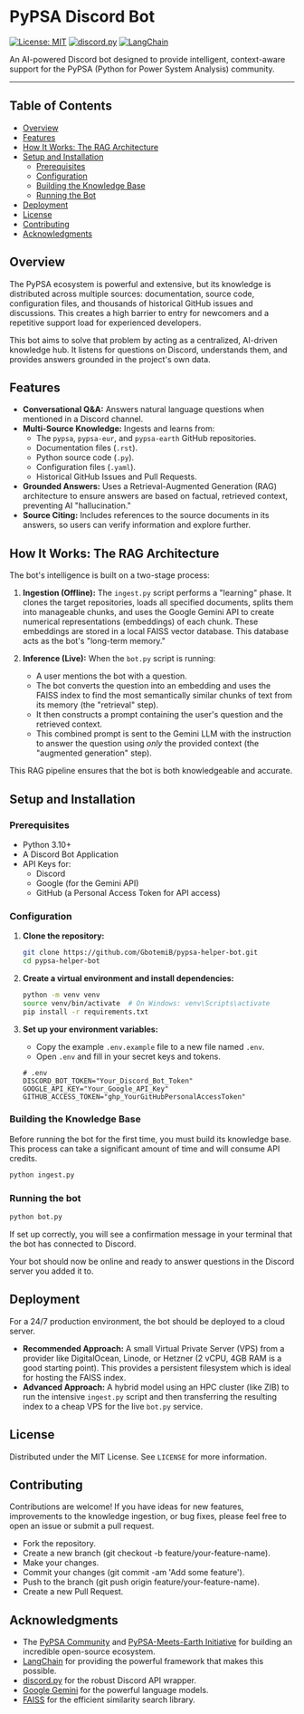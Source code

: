# PyPSA Discord Bot

[![License: MIT](https://img.shields.io/badge/License-MIT-yellow.svg)](https://opensource.org/licenses/MIT)
[![discord.py](https://img.shields.io/badge/discord-py-blue.svg)](https://github.com/Rapptz/discord.py)
[![LangChain](https://img.shields.io/badge/LangChain-b541d4.svg)](https://www.langchain.com/)

An AI-powered Discord bot designed to provide intelligent, context-aware support for the PyPSA (Python for Power System Analysis) community.


---

## Table of Contents

- [Overview](#overview)
- [Features](#features)
- [How It Works: The RAG Architecture](#how-it-works-the-rag-architecture)
- [Setup and Installation](#setup-and-installation)
  - [Prerequisites](#prerequisites)
  - [Configuration](#configuration)
  - [Building the Knowledge Base](#building-the-knowledge-base)
  - [Running the Bot](#running-the-bot)
- [Deployment](#deployment)
- [License](#license)
- [Contributing](#contributing)
- [Acknowledgments](#acknowledgments)

## Overview

The PyPSA ecosystem is powerful and extensive, but its knowledge is distributed across multiple sources: documentation, source code, configuration files, and thousands of historical GitHub issues and discussions. This creates a high barrier to entry for newcomers and a repetitive support load for experienced developers.

This bot aims to solve that problem by acting as a centralized, AI-driven knowledge hub. It listens for questions on Discord, understands them, and provides answers grounded in the project's own data.

## Features

- **Conversational Q&A:** Answers natural language questions when mentioned in a Discord channel.
- **Multi-Source Knowledge:** Ingests and learns from:
  - The `pypsa`, `pypsa-eur`, and `pypsa-earth` GitHub repositories.
  - Documentation files (`.rst`).
  - Python source code (`.py`).
  - Configuration files (`.yaml`).
  - Historical GitHub Issues and Pull Requests.
- **Grounded Answers:** Uses a Retrieval-Augmented Generation (RAG) architecture to ensure answers are based on factual, retrieved context, preventing AI "hallucination."
- **Source Citing:** Includes references to the source documents in its answers, so users can verify information and explore further.

## How It Works: The RAG Architecture

The bot's intelligence is built on a two-stage process:

1.  **Ingestion (Offline):** The `ingest.py` script performs a "learning" phase. It clones the target repositories, loads all specified documents, splits them into manageable chunks, and uses the Google Gemini API to create numerical representations (embeddings) of each chunk. These embeddings are stored in a local FAISS vector database. This database acts as the bot's "long-term memory."

2.  **Inference (Live):** When the `bot.py` script is running:
    - A user mentions the bot with a question.
    - The bot converts the question into an embedding and uses the FAISS index to find the most semantically similar chunks of text from its memory (the "retrieval" step).
    - It then constructs a prompt containing the user's question and the retrieved context.
    - This combined prompt is sent to the Gemini LLM with the instruction to answer the question using *only* the provided context (the "augmented generation" step).

This RAG pipeline ensures that the bot is both knowledgeable and accurate.

## Setup and Installation

### Prerequisites

- Python 3.10+
- A Discord Bot Application
- API Keys for:
  - Discord
  - Google (for the Gemini API)
  - GitHub (a Personal Access Token for API access)

### Configuration

1.  **Clone the repository:**
    ```bash
    git clone https://github.com/GbotemiB/pypsa-helper-bot.git
    cd pypsa-helper-bot
    ```

2.  **Create a virtual environment and install dependencies:**
    ```bash
    python -m venv venv
    source venv/bin/activate  # On Windows: venv\Scripts\activate
    pip install -r requirements.txt
    ```

3.  **Set up your environment variables:**
    - Copy the example `.env.example` file to a new file named `.env`.
    - Open `.env` and fill in your secret keys and tokens.
    ```env
    # .env
    DISCORD_BOT_TOKEN="Your_Discord_Bot_Token"
    GOOGLE_API_KEY="Your_Google_API_Key"
    GITHUB_ACCESS_TOKEN="ghp_YourGitHubPersonalAccessToken"
    ```

### Building the Knowledge Base

Before running the bot for the first time, you must build its knowledge base. This process can take a significant amount of time and will consume API credits.
```bash
python ingest.py
```

### Running the bot


```bash
python bot.py
```

If set up correctly, you will see a confirmation message in your terminal that the bot has connected to Discord.

Your bot should now be online and ready to answer questions in the Discord server you added it to.

## Deployment

For a 24/7 production environment, the bot should be deployed to a cloud server.

*   **Recommended Approach:** A small Virtual Private Server (VPS) from a provider like DigitalOcean, Linode, or Hetzner (2 vCPU, 4GB RAM is a good starting point). This provides a persistent filesystem which is ideal for hosting the FAISS index.
*   **Advanced Approach:** A hybrid model using an HPC cluster (like ZIB) to run the intensive `ingest.py` script and then transferring the resulting index to a cheap VPS for the live `bot.py` service.

## License

Distributed under the MIT License. See `LICENSE` for more information.

## Contributing
Contributions are welcome! If you have ideas for new features, improvements to the knowledge ingestion, or bug fixes, please feel free to open an issue or submit a pull request.
- Fork the repository.
- Create a new branch (git checkout -b feature/your-feature-name).
- Make your changes.
- Commit your changes (git commit -am 'Add some feature').
- Push to the branch (git push origin feature/your-feature-name).
- Create a new Pull Request.

## Acknowledgments

*   The [PyPSA Community](https://pypsa.org/) and [PyPSA-Meets-Earth Initiative](https://github.com/pypsa-meets-earth/pypsa-earth) for building an incredible open-source ecosystem.
*   [LangChain](https://www.langchain.com/) for providing the powerful framework that makes this possible.
*   [discord.py](https://github.com/Rapptz/discord.py) for the robust Discord API wrapper.
*   [Google Gemini](https://ai.google.dev/) for the powerful language models.
*   [FAISS](https://faiss.ai/) for the efficient similarity search library.